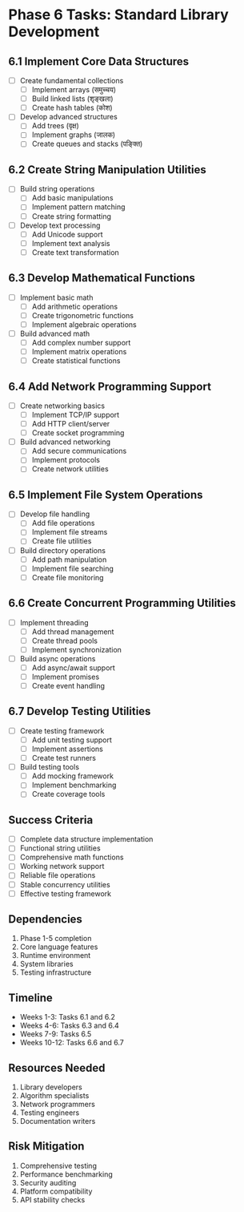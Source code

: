 # Phase 6 Tasks: Standard Library Development

## 6.1 Implement Core Data Structures
- [ ] Create fundamental collections
  - [ ] Implement arrays (समुच्चय)
  - [ ] Build linked lists (शृङ्खला)
  - [ ] Create hash tables (कोश)
- [ ] Develop advanced structures
  - [ ] Add trees (वृक्ष)
  - [ ] Implement graphs (जालक)
  - [ ] Create queues and stacks (पङ्क्ति)

## 6.2 Create String Manipulation Utilities
- [ ] Build string operations
  - [ ] Add basic manipulations
  - [ ] Implement pattern matching
  - [ ] Create string formatting
- [ ] Develop text processing
  - [ ] Add Unicode support
  - [ ] Implement text analysis
  - [ ] Create text transformation

## 6.3 Develop Mathematical Functions
- [ ] Implement basic math
  - [ ] Add arithmetic operations
  - [ ] Create trigonometric functions
  - [ ] Implement algebraic operations
- [ ] Build advanced math
  - [ ] Add complex number support
  - [ ] Implement matrix operations
  - [ ] Create statistical functions

## 6.4 Add Network Programming Support
- [ ] Create networking basics
  - [ ] Implement TCP/IP support
  - [ ] Add HTTP client/server
  - [ ] Create socket programming
- [ ] Build advanced networking
  - [ ] Add secure communications
  - [ ] Implement protocols
  - [ ] Create network utilities

## 6.5 Implement File System Operations
- [ ] Develop file handling
  - [ ] Add file operations
  - [ ] Implement file streams
  - [ ] Create file utilities
- [ ] Build directory operations
  - [ ] Add path manipulation
  - [ ] Implement file searching
  - [ ] Create file monitoring

## 6.6 Create Concurrent Programming Utilities
- [ ] Implement threading
  - [ ] Add thread management
  - [ ] Create thread pools
  - [ ] Implement synchronization
- [ ] Build async operations
  - [ ] Add async/await support
  - [ ] Implement promises
  - [ ] Create event handling

## 6.7 Develop Testing Utilities
- [ ] Create testing framework
  - [ ] Add unit testing support
  - [ ] Implement assertions
  - [ ] Create test runners
- [ ] Build testing tools
  - [ ] Add mocking framework
  - [ ] Implement benchmarking
  - [ ] Create coverage tools

## Success Criteria
- [ ] Complete data structure implementation
- [ ] Functional string utilities
- [ ] Comprehensive math functions
- [ ] Working network support
- [ ] Reliable file operations
- [ ] Stable concurrency utilities
- [ ] Effective testing framework

## Dependencies
1. Phase 1-5 completion
2. Core language features
3. Runtime environment
4. System libraries
5. Testing infrastructure

## Timeline
- Weeks 1-3: Tasks 6.1 and 6.2
- Weeks 4-6: Tasks 6.3 and 6.4
- Weeks 7-9: Tasks 6.5
- Weeks 10-12: Tasks 6.6 and 6.7

## Resources Needed
1. Library developers
2. Algorithm specialists
3. Network programmers
4. Testing engineers
5. Documentation writers

## Risk Mitigation
1. Comprehensive testing
2. Performance benchmarking
3. Security auditing
4. Platform compatibility
5. API stability checks 